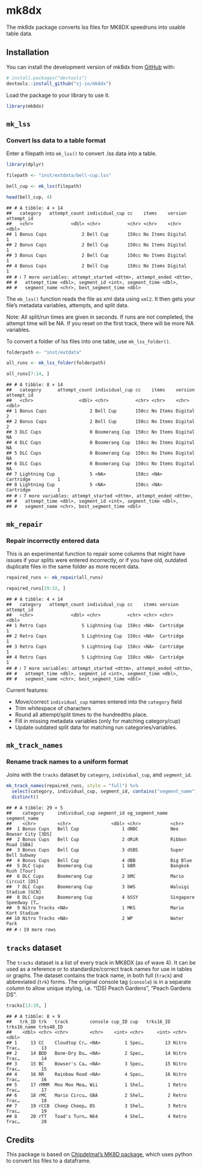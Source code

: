 
# mk8dx

<!-- badges: start -->
<!-- badges: end -->

The mk8dx package converts lss files for MK8DX speedruns into usable
table data.

## Installation

You can install the development version of mk8dx from
[GitHub](https://github.com/) with:

``` r
# install.packages("devtools")
devtools::install_github("sj-io/mk8dx")
```

Load the package to your library to use it.

``` r
library(mk8dx)
```

## `mk_lss`

### Convert lss data to a table format

Enter a filepath into `mk_lss()` to convert .lss data into a table.

``` r
library(dplyr)

filepath <- "inst/extdata/bell-cup.lss"

bell_cup <- mk_lss(filepath)

head(bell_cup, 4)
```

    ## # A tibble: 4 × 14
    ##   category   attempt_count individual_cup cc    items    version attempt_id
    ##   <chr>              <dbl> <chr>          <chr> <chr>    <chr>        <dbl>
    ## 1 Bonus Cups             2 Bell Cup       150cc No Items Digital          1
    ## 2 Bonus Cups             2 Bell Cup       150cc No Items Digital          1
    ## 3 Bonus Cups             2 Bell Cup       150cc No Items Digital          1
    ## 4 Bonus Cups             2 Bell Cup       150cc No Items Digital          1
    ## # ℹ 7 more variables: attempt_started <dttm>, attempt_ended <dttm>,
    ## #   attempt_time <dbl>, segment_id <int>, segment_time <dbl>,
    ## #   segment_name <chr>, best_segment_time <dbl>

The `mk_lss()` function reads the file as xml data using `xml2`. It then
gets your file’s metadata variables, attempts, and split data.

Note: All split/run times are given in seconds. If runs are not
completed, the attempt time will be NA. If you reset on the first track,
there will be more NA variables.

To convert a folder of lss files into one table, use `mk_lss_folder()`.

``` r
folderpath <- "inst/extdata"

all_runs <- mk_lss_folder(folderpath)

all_runs[7:14, ]
```

    ## # A tibble: 8 × 14
    ##   category      attempt_count individual_cup cc    items    version   attempt_id
    ##   <chr>                 <dbl> <chr>          <chr> <chr>    <chr>          <dbl>
    ## 1 Bonus Cups                2 Bell Cup       150cc No Items Digital            2
    ## 2 Bonus Cups                2 Bell Cup       150cc No Items Digital            2
    ## 3 DLC Cups                  0 Boomerang Cup  150cc No Items Digital           NA
    ## 4 DLC Cups                  0 Boomerang Cup  150cc No Items Digital           NA
    ## 5 DLC Cups                  0 Boomerang Cup  150cc No Items Digital           NA
    ## 6 DLC Cups                  0 Boomerang Cup  150cc No Items Digital           NA
    ## 7 Lightning Cup             5 <NA>           150cc <NA>     Cartridge          1
    ## 8 Lightning Cup             5 <NA>           150cc <NA>     Cartridge          1
    ## # ℹ 7 more variables: attempt_started <dttm>, attempt_ended <dttm>,
    ## #   attempt_time <dbl>, segment_id <int>, segment_time <dbl>,
    ## #   segment_name <chr>, best_segment_time <dbl>

## `mk_repair`

### Repair incorrectly entered data

This is an experimental function to repair some columns that might have
issues if your splits were entered incorrectly, or if you have old,
outdated duplicate files in the same folder as more recent data.

``` r
repaired_runs <- mk_repair(all_runs)

repaired_runs[29:32, ]
```

    ## # A tibble: 4 × 14
    ##   category   attempt_count individual_cup cc    items version   attempt_id
    ##   <chr>              <dbl> <chr>          <chr> <chr> <chr>          <dbl>
    ## 1 Retro Cups             5 Lightning Cup  150cc <NA>  Cartridge          1
    ## 2 Retro Cups             5 Lightning Cup  150cc <NA>  Cartridge          1
    ## 3 Retro Cups             5 Lightning Cup  150cc <NA>  Cartridge          1
    ## 4 Retro Cups             5 Lightning Cup  150cc <NA>  Cartridge          1
    ## # ℹ 7 more variables: attempt_started <dttm>, attempt_ended <dttm>,
    ## #   attempt_time <dbl>, segment_id <int>, segment_time <dbl>,
    ## #   segment_name <chr>, best_segment_time <dbl>

Current features:

- Move/correct `individual_cup` names entered into the `category` field
- Trim whitespace of characters
- Round all attempt/split times to the hundredths place.
- Fill in missing metadata variables (only for matching category/cup)
- Update outdated split data for matching run categories/variables.

## `mk_track_names`

### Rename track names to a uniform format

Joins with the `tracks` dataset by `category`, `individual_cup`, and
`segment_id`.

``` r
mk_track_names(repaired_runs, style = "full") %>% 
  select(category, individual_cup, segment_id, contains("segment_name")) %>% 
  distinct()
```

    ## # A tibble: 29 × 5
    ##    category     individual_cup segment_id og_segment_name segment_name          
    ##    <chr>        <chr>               <dbl> <chr>           <chr>                 
    ##  1 Bonus Cups   Bell Cup                1 dNBC            Neo Bowser City [3DS] 
    ##  2 Bonus Cups   Bell Cup                2 dRiR            Ribbon Road [GBA]     
    ##  3 Bonus Cups   Bell Cup                3 dSBS            Super Bell Subway     
    ##  4 Bonus Cups   Bell Cup                4 dBB             Big Blue              
    ##  5 DLC Cups     Boomerang Cup           1 bBR             Bangkok Rush [Tour]   
    ##  6 DLC Cups     Boomerang Cup           2 bMC             Mario Circuit [DS]    
    ##  7 DLC Cups     Boomerang Cup           3 bWS             Waluigi Stadium [GCN] 
    ##  8 DLC Cups     Boomerang Cup           4 bSSY            Singapore Speedway [T…
    ##  9 Nitro Tracks <NA>                    1 MKS             Mario Kart Stadium    
    ## 10 Nitro Tracks <NA>                    2 WP              Water Park            
    ## # ℹ 19 more rows

## `tracks` dataset

The `tracks` dataset is a list of every track in MK8DX (as of wave 4).
It can be used as a reference or to standardize/correct track names for
use in tables or graphs. The dataset contains the track name, in both
full (`track`) and abbreviated (`trk`) forms. The original console tag
(`console`) is in a separate column to allow unique styling, i.e. “(DS)
Peach Gardens”, “Peach Gardens DS”.

``` r
tracks[13:20, ]
```

    ## # A tibble: 8 × 9
    ##   trk_ID trk   track        console cup_ID cup   trks16_ID trks16_name trks48_ID
    ##    <dbl> <chr> <chr>        <chr>    <int> <chr>     <int> <chr>           <dbl>
    ## 1     13 CC    Cloudtop Cr… <NA>         1 Spec…        13 Nitro Trac…        13
    ## 2     14 BDD   Bone-Dry Du… <NA>         2 Spec…        14 Nitro Trac…        14
    ## 3     15 BC    Bowser's Ca… <NA>         3 Spec…        15 Nitro Trac…        15
    ## 4     16 RR    Rainbow Road <NA>         4 Spec…        16 Nitro Trac…        16
    ## 5     17 rMMM  Moo Moo Mea… Wii          1 Shel…         1 Retro Trac…        17
    ## 6     18 rMC   Mario Circu… GBA          2 Shel…         2 Retro Trac…        18
    ## 7     19 rCCB  Cheep Cheep… DS           3 Shel…         3 Retro Trac…        19
    ## 8     20 rTT   Toad's Turn… N64          4 Shel…         4 Retro Trac…        20

## Credits

This package is based on [Chipdelmal’s MK8D
package](https://github.com/Chipdelmal/MK8D), which uses python to
convert lss files to a dataframe.
